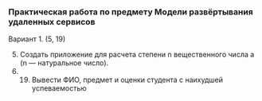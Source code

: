 ### Практическая работа по предмету Модели развёртывания удаленных сервисов

Вариант 1.	(5, 19)

5.	Создать приложение для расчета степени n вещественного числа a (n — натуральное число).
6.	19.	Вывести ФИО, предмет и оценки студента с наихудшей успеваемостью
